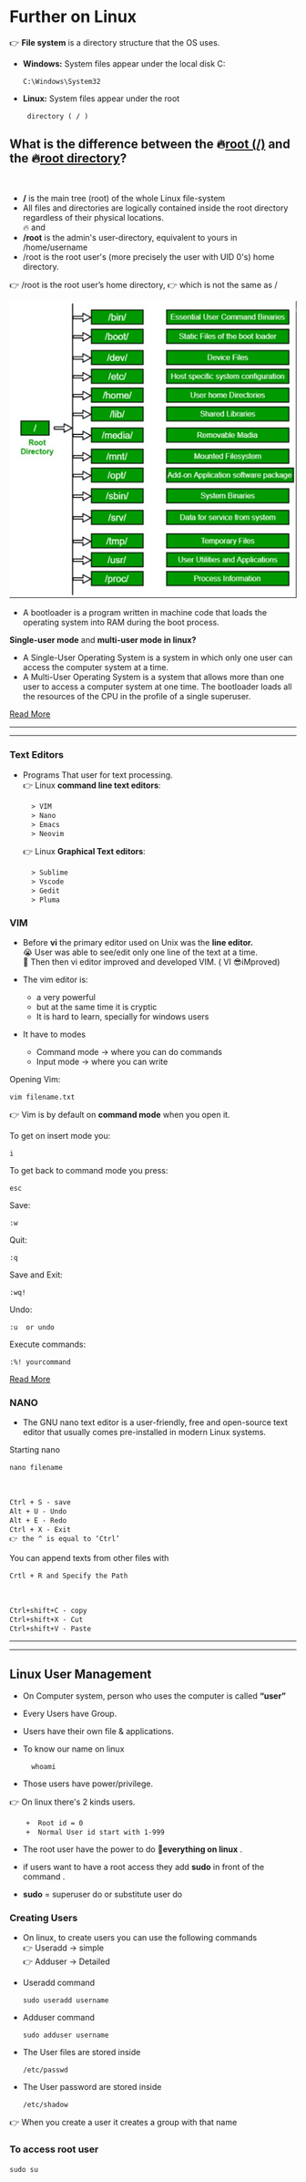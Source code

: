 # Further on Linux

👉 **File system** is a directory structure that the OS uses.
  + **Windows:** System files appear under the local disk C:             
  
        C:\Windows\System32

 + **Linux:** System files appear under the root

        directory ( / )


## What is the difference between the :fire:<u>root (/)</u> and the :fire:<u>root directory</u>?
<br/>

+ **/** is the main tree (root) of the whole Linux file-system
+ All files and directories are logically contained inside the root directory regardless of their physical locations.<br/> 
 :fire: and 
+ **/root** is the admin's user-directory, equivalent to yours in /home/username
+ /root is the root user's (more precisely the user with UID 0's) home directory.


👉 /root is the root user’s home directory, 👉 which is not the same as /
 <p align="center">
 <img src="./images/day4/Linux_File_Hierarchy_Structure.png" />
</p>

+ A bootloader is a program written in machine code that loads the operating system into RAM during the boot process.

**Single-user mode** and **multi-user mode in linux?**

+ A Single-User Operating System is a system in which only one user can access the computer system at a time. 
+ A Multi-User Operating System is a system that allows more than one user to access a computer system at one time. The bootloader loads all the resources of the CPU in the profile of a single superuser.

[Read More](https://www.geeksforgeeks.org/linux-file-hierarchy-structure/)

***
***
### Text Editors
+ Programs That user for text processing.<br/>
👉 Linux **command line text editors**: 
     
        > VIM
        > Nano
        > Emacs
        > Neovim

  👉 Linux **Graphical Text editors**: 
     
        > Sublime
        > Vscode
        > Gedit
        > Pluma 

### **VIM**
+ Before **vi** the primary editor used on Unix was the **line editor.**<br/>
😭 User was able to see/edit only one line of the text at a time.<br/>
💪 Then then vi editor improved and developed VIM. ( VI 😎iMproved)

+ The vim editor is:
   + a very powerful
   + but at the same time it is cryptic
   + It is hard to learn, specially for windows users

+ It have to modes
  + Command mode -> where you can do commands
  + Input mode -> where you can write


Opening Vim:

    vim filename.txt

 👉 Vim is by default on **command mode** when you open it.

To get on insert mode you:

    i
To get back to command mode you press: 
    
    esc
Save:

    :w
Quit:

    :q
Save and Exit:

    :wq!
Undo:

    :u  or undo
Execute commands:

    :%! yourcommand

[Read More](https://www.geeksforgeeks.org/getting-started-with-vim-editor-in-linux/)

### **NANO**
+ The GNU nano text editor is a user-friendly, free and open-source text editor that usually comes pre-installed in modern Linux
systems.

Starting nano

    nano filename
<br/>

    Ctrl + S - save
    Alt + U - Undo 
    Alt + E - Redo
    Ctrl + X - Exit
    👉 the ^ is equal to ‘Ctrl’

You can append texts from other files with 

    Crtl + R and Specify the Path
<br/>

    Ctrl+shift+C - copy
    Ctrl+shift+X - Cut
    Ctrl+shift+V - Paste

***
***
   
## Linux User Management

+ On Computer system, person who uses the computer is called **“user”**
+ Every Users have Group.
+ Users have their own file & applications.
+ To know our name on linux
        
        whoami

+ Those users have power/privilege.

👉 On linux there's 2 kinds users.

        +  Root id = 0
        +  Normal User id start with 1-999

+ The root user have the power to do **💪everything on linux** .
+ if users want to have a root access they add **sudo** in front of the command .

+ **sudo** = superuser do or substitute user do

### Creating Users
+ On linux, to create users you can use the following commands<br/>
    👉 Useradd -> simple<br/>
    👉 Adduser -> Detailed<br/>
+ Useradd command

      sudo useradd username
+ Adduser command

      sudo adduser username

+ The User files are stored inside 

      /etc/passwd
+ The User password are stored inside 

      /etc/shadow

👉 When you create a user it creates a group with that name

### To access root user  
    
    sudo su